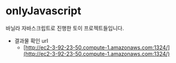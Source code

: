 # onlyJavascript
바닐라 자바스크립트로 진행한 토이 프로젝트들입니다.

- 결과물 확인 url
    - [http://ec2-3-92-23-50.compute-1.amazonaws.com:1324/](http://ec2-3-92-23-50.compute-1.amazonaws.com:1324/)
